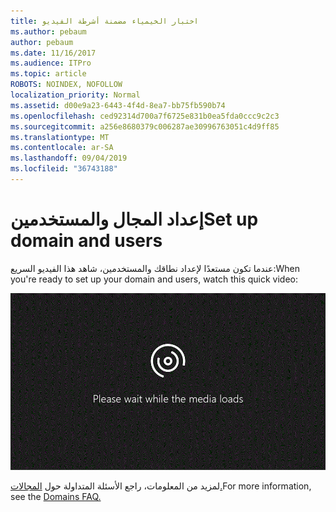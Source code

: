 ```yaml
---
title: اختبار الخيمياء مضمنة أشرطة الفيديو
ms.author: pebaum
author: pebaum
ms.date: 11/16/2017
ms.audience: ITPro
ms.topic: article
ROBOTS: NOINDEX, NOFOLLOW
localization_priority: Normal
ms.assetid: d00e9a23-6443-4f4d-8ea7-bb75fb590b74
ms.openlocfilehash: ced92314d700a7f6725e831b0ea5fda0ccc9c2c3
ms.sourcegitcommit: a256e8680379c006287ae30996763051c4d9ff85
ms.translationtype: MT
ms.contentlocale: ar-SA
ms.lasthandoff: 09/04/2019
ms.locfileid: "36743188"
---
```

# <a name="set-up-domain-and-users"></a><span data-ttu-id="73fa9-102">إعداد المجال والمستخدمين</span><span class="sxs-lookup"><span data-stu-id="73fa9-102">Set up domain and users</span></span>

<span data-ttu-id="73fa9-103">عندما تكون مستعدًا لإعداد نطاقك والمستخدمين، شاهد هذا الفيديو السريع:</span><span class="sxs-lookup"><span data-stu-id="73fa9-103">When you're ready to set up your domain and users, watch this quick video:</span></span>
  
![لا يدعم المستعرض الفيديو.](media/MSN_Video_Widget.gif)
  
<span data-ttu-id="73fa9-106">لمزيد من المعلومات، راجع الأسئلة المتداولة حول [المجالات.](https://docs.microsoft.com/office365/admin/setup/domains-faq)</span><span class="sxs-lookup"><span data-stu-id="73fa9-106">For more information, see the [Domains FAQ.](https://docs.microsoft.com/office365/admin/setup/domains-faq)</span></span>
  

